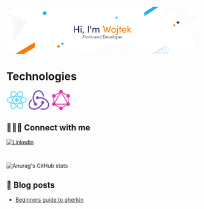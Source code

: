 ![zdjecie](./imgs/image.png)

# Technologies

<p float="left">
    <a href="https://reactnative.dev/" style="text-decoration:none">
        <img src="./imgs/react-original.svg" width="54"/>
    </a>
    <a href="https://redux.js.org/" style="text-decoration:none">
        <img src="./imgs/redux-original.svg" width="54"/>
    </a>
    <a href="https://graphql.org/" style="text-decoration:none">
        <img src="./imgs/graphql-plain.svg" width="54"/>
    </a>
</p>

## 🧑‍🤝‍🧑 Connect with me

<a href="https://www.linkedin.com/in/wojciech-rupik-311b19122/" rel="nofollow"><img src="https://camo.githubusercontent.com/6dc9828248fb64760c234f5b24c275a4912e9bb546c281d0c8e67cecb3381669/68747470733a2f2f696d672e736869656c64732e696f2f62616467652f2d4c696e6b6564496e2d626c75653f7374796c653d666c6174266c6f676f3d4c696e6b6564696e266c6f676f436f6c6f723d7768697465" alt="Linkedin" data-canonical-src="https://img.shields.io/badge/-LinkedIn-blue?style=flat&amp;logo=Linkedin&amp;logoColor=white" style="max-width:100%;"></a>

<br/>

![Anurag's GitHub stats](https://github-readme-stats.vercel.app/api?username=Mrmole96&show_icons=true&theme=default)

## 📕 Blog posts

- <a href="https://selleo.com/blog/beginners-guide-to-gherkin">Beginners guide to gherkin</a>

